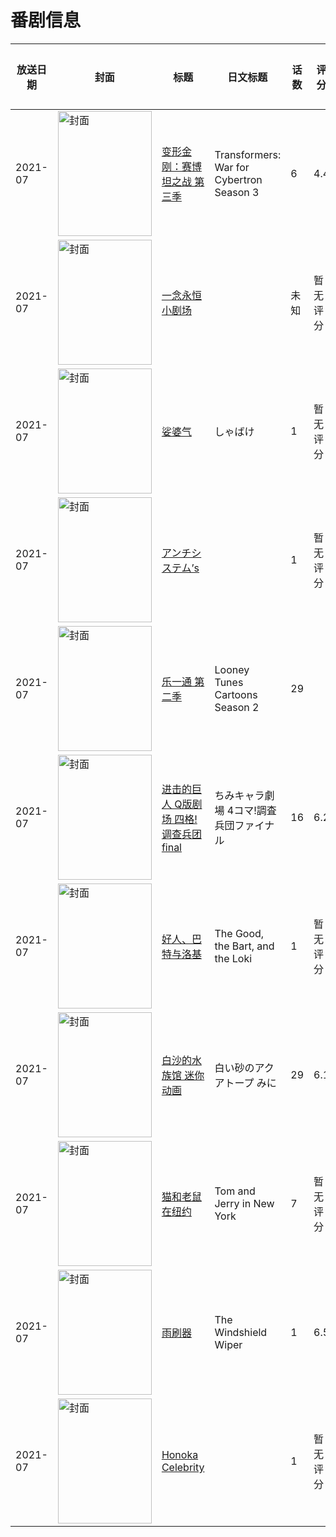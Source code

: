 # 番剧信息

|放送日期|封面|标题|日文标题|话数|评分|评分人数|
|---|---|---|---|---|---|---|
|2021-07|<img src="//lain.bgm.tv/pic/cover/c/ca/44/339620_vVifW.jpg" alt="封面" style="width:150px;height:200px;object-fit:cover;">|[变形金刚：赛博坦之战 第三季](https://bangumi.tv/subject/339620)|Transformers: War for Cybertron Season 3|6|4.4|16人评分|
|2021-07|<img src="//lain.bgm.tv/pic/cover/c/73/ec/364865_gA8yx.jpg" alt="封面" style="width:150px;height:200px;object-fit:cover;">|[一念永恒小剧场](https://bangumi.tv/subject/364865)||未知|暂无评分|少于10人评分|
|2021-07|<img src="//lain.bgm.tv/pic/cover/c/2e/a1/340164_88L2x.jpg" alt="封面" style="width:150px;height:200px;object-fit:cover;">|[娑婆气](https://bangumi.tv/subject/340164)|しゃばけ|1|暂无评分|少于10人评分|
|2021-07|<img src="//lain.bgm.tv/pic/cover/c/14/03/382010_zz5eR.jpg" alt="封面" style="width:150px;height:200px;object-fit:cover;">|[アンチシステム’s](https://bangumi.tv/subject/382010)||1|暂无评分|少于10人评分|
|2021-07|<img src="//lain.bgm.tv/pic/cover/c/99/c1/445276_88521.jpg" alt="封面" style="width:150px;height:200px;object-fit:cover;">|[乐一通 第二季](https://bangumi.tv/subject/445276)|Looney Tunes Cartoons Season 2|29|||
|2021-07|<img src="//lain.bgm.tv/pic/cover/c/4f/1a/354778_7HPlL.jpg" alt="封面" style="width:150px;height:200px;object-fit:cover;">|[进击的巨人 Q版剧场 四格!调查兵团final](https://bangumi.tv/subject/354778)|ちみキャラ劇場 4コマ!調査兵団ファイナル|16|6.2|121人评分|
|2021-07|<img src="//lain.bgm.tv/pic/cover/c/6d/4b/439605_Bl92L.jpg" alt="封面" style="width:150px;height:200px;object-fit:cover;">|[好人、巴特与洛基](https://bangumi.tv/subject/439605)|The Good, the Bart, and the Loki|1|暂无评分|少于10人评分|
|2021-07|<img src="//lain.bgm.tv/pic/cover/c/7b/c0/365094_NXggg.jpg" alt="封面" style="width:150px;height:200px;object-fit:cover;">|[白沙的水族馆 迷你动画](https://bangumi.tv/subject/365094)|白い砂のアクアトープ みに|29|6.1|36人评分|
|2021-07|<img src="//lain.bgm.tv/pic/cover/c/2c/10/349227_k4Rug.jpg" alt="封面" style="width:150px;height:200px;object-fit:cover;">|[猫和老鼠在纽约](https://bangumi.tv/subject/349227)|Tom and Jerry in New York|7|暂无评分|少于10人评分|
|2021-07|<img src="//lain.bgm.tv/pic/cover/c/4f/f2/366418_YXlht.jpg" alt="封面" style="width:150px;height:200px;object-fit:cover;">|[雨刷器](https://bangumi.tv/subject/366418)|The Windshield Wiper|1|6.5|33人评分|
|2021-07|<img src="/img/no_icon_subject.png" alt="封面" style="width:150px;height:200px;object-fit:cover;">|[Honoka Celebrity](https://bangumi.tv/subject/384648)||1|暂无评分|少于10人评分|
